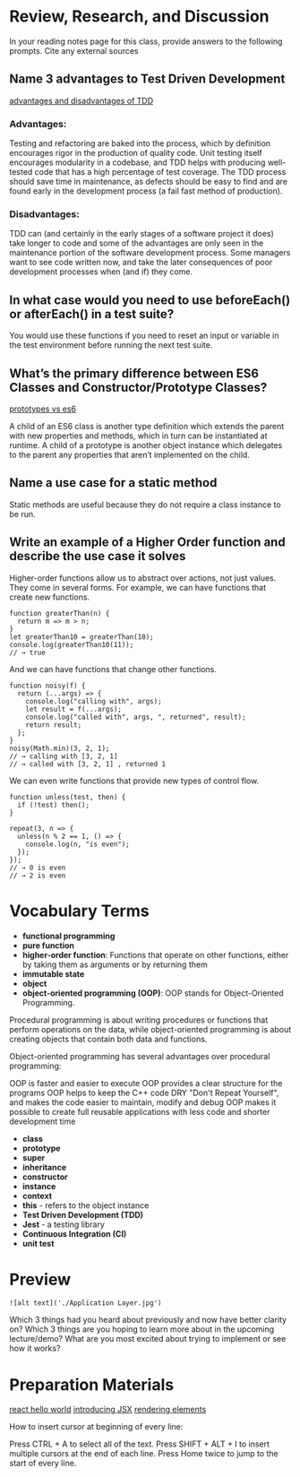 # Review, Research, and Discussion
In your reading notes page for this class, provide answers to the following prompts. Cite any external sources

## Name 3 advantages to Test Driven Development
[advantages and disadvantages of TDD](https://medium.com/@stevenpcurtis.sc/test-driven-development-tdd-the-advantages-and-disadvantages-5347899ead90)
### Advantages: 
Testing and refactoring are baked into the process, which by definition encourages rigor in the production of quality code.
Unit testing itself encourages modularity in a codebase, and TDD helps with producing well-tested code that has a high percentage of test coverage.
The TDD process should save time in maintenance, as defects should be easy to find and are found early in the development process (a fail fast method of production).

### Disadvantages: 
TDD can (and certainly in the early stages of a software project it does) take longer to code and some of the advantages are only seen in the maintenance portion of the software development process. Some managers want to see code written now, and take the later consequences of poor development processes when (and if) they come.

## In what case would you need to use beforeEach() or afterEach() in a test suite?
You would use these functions if you need to reset an input or variable in the test environment before running the next test suite.

## What’s the primary difference between ES6 Classes and Constructor/Prototype Classes?

[prototypes vs es6](https://www.toptal.com/javascript/es6-class-chaos-keeps-js-developer-up)

A child of an ES6 class is another type definition which extends the parent with new properties and methods, which in turn can be instantiated at runtime. A child of a prototype is another object instance which delegates to the parent any properties that aren’t implemented on the child.

## Name a use case for a static method
Static methods are useful because they do not require a class instance to be run.

## Write an example of a Higher Order function and describe the use case it solves

Higher-order functions allow us to abstract over actions, not just values. They come in several forms. For example, we can have functions that create new functions.

```
function greaterThan(n) {
  return m => m > n;
}
let greaterThan10 = greaterThan(10);
console.log(greaterThan10(11));
// → true
```

And we can have functions that change other functions.

```
function noisy(f) {
  return (...args) => {
    console.log("calling with", args);
    let result = f(...args);
    console.log("called with", args, ", returned", result);
    return result;
  };
}
noisy(Math.min)(3, 2, 1);
// → calling with [3, 2, 1]
// → called with [3, 2, 1] , returned 1
```

We can even write functions that provide new types of control flow.

```
function unless(test, then) {
  if (!test) then();
}

repeat(3, n => {
  unless(n % 2 == 1, () => {
    console.log(n, "is even");
  });
});
// → 0 is even
// → 2 is even
```



# Vocabulary Terms

- **functional programming**
- **pure function**
- **higher-order function**: Functions that operate on other functions, either by taking them as arguments or by returning them
- **immutable state**
- **object**
- **object-oriented programming (OOP)**: OOP stands for Object-Oriented Programming.

Procedural programming is about writing procedures or functions that perform operations on the data, while object-oriented programming is about creating objects that contain both data and functions.

Object-oriented programming has several advantages over procedural programming:

OOP is faster and easier to execute
OOP provides a clear structure for the programs
OOP helps to keep the C++ code DRY "Don't Repeat Yourself", and makes the code easier to maintain, modify and debug
OOP makes it possible to create full reusable applications with less code and shorter development time
- **class**
- **prototype**
- **super**
- **inheritance**
- **constructor**
- **instance**
- **context**
- **this** - refers to the object instance
- **Test Driven Development (TDD)**
- **Jest** - a testing library 
- **Continuous Integration (CI)**
- **unit test**



# Preview
	![alt text]('./Application Layer.jpg')

Which 3 things had you heard about previously and now have better clarity on?
Which 3 things are you hoping to learn more about in the upcoming lecture/demo?
What are you most excited about trying to implement or see how it works?

# Preparation Materials
[react hello world](https://facebook.github.io/react/docs/hello-world.html)
[introducing JSX](https://facebook.github.io/react/docs/introducing-jsx.html)
[rendering elements](https://facebook.github.io/react/docs/rendering-elements.html)



How to insert cursor at beginning of every line:

Press CTRL + A to select all of the text.
Press SHIFT + ALT + I to insert multiple cursors at the end of each line.
Press Home twice to jump to the start of every line.


